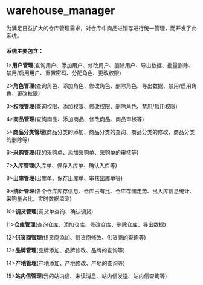 # warehouse_manager

为满足日益扩大的仓库管理需求，对仓库中商品进销存进行统一管理，而开发了此系统。

#### 系统主要包含：

1>**用户管理**(查询用户、添加用户、修改用户、删除用户、导出数据、批量删除、禁用/启用用户、重置密码、分配角色、更改权限)

 2>**角色管理**(查询角色、添加角色、修改角色、删除角色、导出数据、禁用/启用角色、更改权限)

 3>**权限管理**(查询权限、添加权限、修改权限、删除角色、禁用/启用权限)

 4>**商品管理**(查询商品、添加商品、修改商品、商品审核等)

 5>**商品分类管理**(商品分类的添加、商品分类的查询、商品分类的修改、商品分类的删除等)

 6>**采购管理**(我的采购单、添加采购单、采购单的审核等)

 7>**入库管理**(入库单、保存入库单、确认入库等)

 8>**出库管理**(出库单、保存出库单、审核出库单等)

 9>**统计管理**(各个仓库库存信息、仓库占有比、仓库存储走势、出入库信息统计、采购量占比、实时数据监测)

 10>**调货管理**(调货单查询、确认调货)

 11>**仓库管理**(查询仓库、添加仓库、修改仓库、删除仓库、导出数据)

 12>**供货商管理**(供货商添加、供货商修改、供货商的查询等)

 13>**品牌管理**(品牌添加、品牌修改、品牌的查询等)

 14>**产地管理**(产地添加、产地修改、产地的查询等)

 15>**站内信管理**(我的站内信、未读消息、站内信发送、站内信查询等)